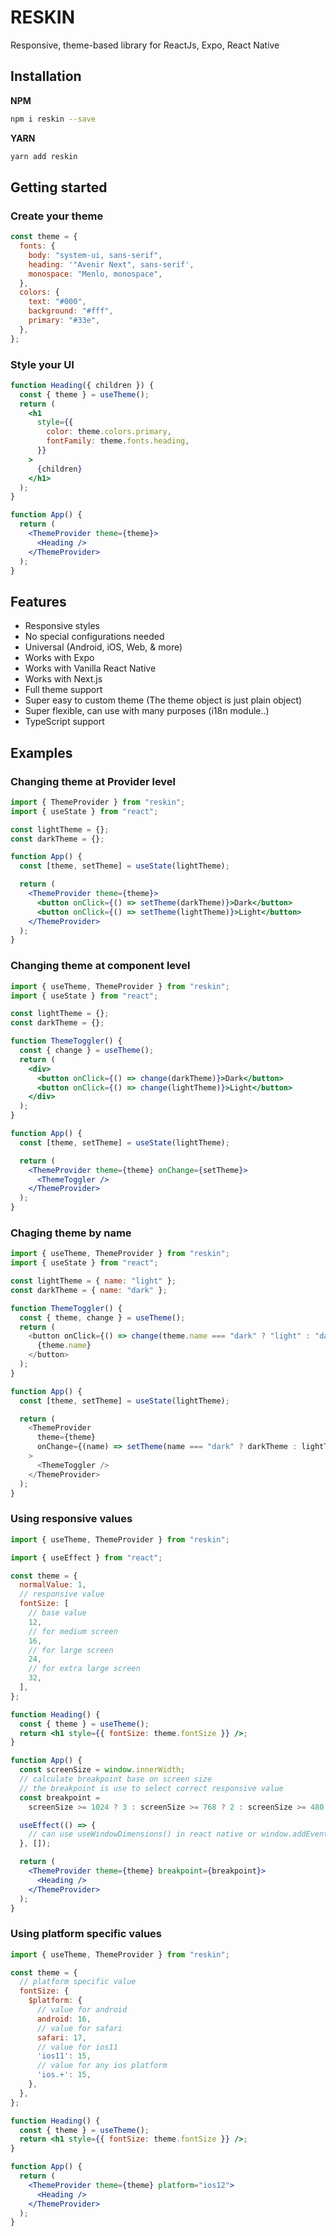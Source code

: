 # RESKIN

Responsive, theme-based library for ReactJs, Expo, React Native

## Installation

**NPM**

```bash
npm i reskin --save
```

**YARN**

```bash
yarn add reskin
```

## Getting started

### Create your theme

```jsx
const theme = {
  fonts: {
    body: "system-ui, sans-serif",
    heading: '"Avenir Next", sans-serif',
    monospace: "Menlo, monospace",
  },
  colors: {
    text: "#000",
    background: "#fff",
    primary: "#33e",
  },
};
```

### Style your UI

```jsx
function Heading({ children }) {
  const { theme } = useTheme();
  return (
    <h1
      style={{
        color: theme.colors.primary,
        fontFamily: theme.fonts.heading,
      }}
    >
      {children}
    </h1>
  );
}

function App() {
  return (
    <ThemeProvider theme={theme}>
      <Heading />
    </ThemeProvider>
  );
}
```

## Features

- Responsive styles
- No special configurations needed
- Universal (Android, iOS, Web, & more)
- Works with Expo
- Works with Vanilla React Native
- Works with Next.js
- Full theme support
- Super easy to custom theme (The theme object is just plain object)
- Super flexible, can use with many purposes (i18n module..)
- TypeScript support

## Examples

### Changing theme at Provider level

```jsx
import { ThemeProvider } from "reskin";
import { useState } from "react";

const lightTheme = {};
const darkTheme = {};

function App() {
  const [theme, setTheme] = useState(lightTheme);

  return (
    <ThemeProvider theme={theme}>
      <button onClick={() => setTheme(darkTheme)}>Dark</button>
      <button onClick={() => setTheme(lightTheme)}>Light</button>
    </ThemeProvider>
  );
}
```

### Changing theme at component level

```jsx
import { useTheme, ThemeProvider } from "reskin";
import { useState } from "react";

const lightTheme = {};
const darkTheme = {};

function ThemeToggler() {
  const { change } = useTheme();
  return (
    <div>
      <button onClick={() => change(darkTheme)}>Dark</button>
      <button onClick={() => change(lightTheme)}>Light</button>
    </div>
  );
}

function App() {
  const [theme, setTheme] = useState(lightTheme);

  return (
    <ThemeProvider theme={theme} onChange={setTheme}>
      <ThemeToggler />
    </ThemeProvider>
  );
}
```

### Chaging theme by name

```js
import { useTheme, ThemeProvider } from "reskin";
import { useState } from "react";

const lightTheme = { name: "light" };
const darkTheme = { name: "dark" };

function ThemeToggler() {
  const { theme, change } = useTheme();
  return (
    <button onClick={() => change(theme.name === "dark" ? "light" : "dark")}>
      {theme.name}
    </button>
  );
}

function App() {
  const [theme, setTheme] = useState(lightTheme);

  return (
    <ThemeProvider
      theme={theme}
      onChange={(name) => setTheme(name === "dark" ? darkTheme : lightTheme)}
    >
      <ThemeToggler />
    </ThemeProvider>
  );
}
```

### Using responsive values

```jsx
import { useTheme, ThemeProvider } from "reskin";

import { useEffect } from "react";

const theme = {
  normalValue: 1,
  // responsive value
  fontSize: [
    // base value
    12,
    // for medium screen
    16,
    // for large screen
    24,
    // for extra large screen
    32,
  ],
};

function Heading() {
  const { theme } = useTheme();
  return <h1 style={{ fontSize: theme.fontSize }} />;
}

function App() {
  const screenSize = window.innerWidth;
  // calculate breakpoint base on screen size
  // the breakpoint is use to select correct responsive value
  const breakpoint =
    screenSize >= 1024 ? 3 : screenSize >= 768 ? 2 : screenSize >= 480 ? 1 : 0;

  useEffect(() => {
    // can use useWindowDimensions() in react native or window.addEventListener('resize') to update breakpoint
  }, []);

  return (
    <ThemeProvider theme={theme} breakpoint={breakpoint}>
      <Heading />
    </ThemeProvider>
  );
}
```

### Using platform specific values

```jsx
import { useTheme, ThemeProvider } from "reskin";

const theme = {
  // platform specific value
  fontSize: {
    $platform: {
      // value for android
      android: 16,
      // value for safari
      safari: 17,
      // value for ios11
      'ios11': 15,
      // value for any ios platform
      'ios.+': 15,
    },
  },
};

function Heading() {
  const { theme } = useTheme();
  return <h1 style={{ fontSize: theme.fontSize }} />;
}

function App() {
  return (
    <ThemeProvider theme={theme} platform="ios12">
      <Heading />
    </ThemeProvider>
  );
}
```
